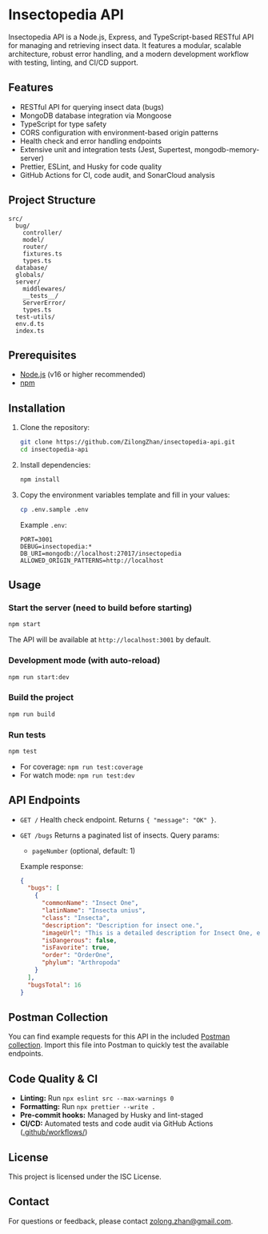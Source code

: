 # Insectopedia API

Insectopedia API is a Node.js, Express, and TypeScript-based RESTful API for managing and retrieving insect data. It features a modular, scalable architecture, robust error handling, and a modern development workflow with testing, linting, and CI/CD support.

## Features

- RESTful API for querying insect data (bugs)
- MongoDB database integration via Mongoose
- TypeScript for type safety
- CORS configuration with environment-based origin patterns
- Health check and error handling endpoints
- Extensive unit and integration tests (Jest, Supertest, mongodb-memory-server)
- Prettier, ESLint, and Husky for code quality
- GitHub Actions for CI, code audit, and SonarCloud analysis

## Project Structure

```
src/
  bug/
    controller/
    model/
    router/
    fixtures.ts
    types.ts
  database/
  globals/
  server/
    middlewares/
    __tests__/
    ServerError/
    types.ts
  test-utils/
  env.d.ts
  index.ts
```

## Prerequisites

- [Node.js](https://nodejs.org/) (v16 or higher recommended)
- [npm](https://www.npmjs.com/)

## Installation

1. Clone the repository:

   ```bash
   git clone https://github.com/ZilongZhan/insectopedia-api.git
   cd insectopedia-api
   ```

2. Install dependencies:

   ```bash
   npm install
   ```

3. Copy the environment variables template and fill in your values:

   ```bash
   cp .env.sample .env
   ```

   Example `.env`:

   ```
   PORT=3001
   DEBUG=insectopedia:*
   DB_URI=mongodb://localhost:27017/insectopedia
   ALLOWED_ORIGIN_PATTERNS=http://localhost
   ```

## Usage

### Start the server (need to build before starting)

```bash
npm start
```

The API will be available at `http://localhost:3001` by default.

### Development mode (with auto-reload)

```bash
npm run start:dev
```

### Build the project

```bash
npm run build
```

### Run tests

```bash
npm test
```

- For coverage: `npm run test:coverage`
- For watch mode: `npm run test:dev`

## API Endpoints

- `GET /`
  Health check endpoint. Returns `{ "message": "OK" }`.

- `GET /bugs`
  Returns a paginated list of insects.
  Query params:

  - `pageNumber` (optional, default: 1)

  Example response:

  ```json
  {
    "bugs": [
      {
        "commonName": "Insect One",
        "latinName": "Insecta unius",
        "class": "Insecta",
        "description": "Description for insect one.",
        "imageUrl": "This is a detailed description for Insect One, explaining its features and behavior.",
        "isDangerous": false,
        "isFavorite": true,
        "order": "OrderOne",
        "phylum": "Arthropoda"
      }
    ],
    "bugsTotal": 16
  }
  ```

## Postman Collection

You can find example requests for this API in the included [Postman collection](../postman_collection.json).
Import this file into Postman to quickly test the available endpoints.

## Code Quality & CI

- **Linting:**
  Run `npx eslint src --max-warnings 0`
- **Formatting:**
  Run `npx prettier --write .`
- **Pre-commit hooks:**
  Managed by Husky and lint-staged
- **CI/CD:**
  Automated tests and code audit via GitHub Actions ([.github/workflows/](.github/workflows/))

## License

This project is licensed under the ISC License.

## Contact

For questions or feedback, please contact zolong.zhan@gmail.com.
